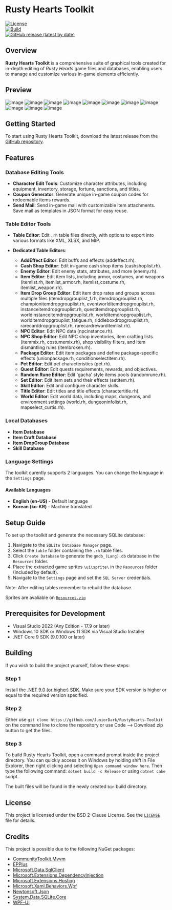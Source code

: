# Rusty Hearts Toolkit

[![License](https://img.shields.io/github/license/JuniorDark/RustyHearts-Toolkit?color=green)](LICENSE)  
[![Build](https://github.com/JuniorDark/RustyHearts-Toolkit/actions/workflows/build.yml/badge.svg)](https://github.com/JuniorDark/RustyHearts-Toolkit/actions/workflows/build.yml)  
[![GitHub release (latest by date)](https://img.shields.io/github/v/release/JuniorDark/RustyHearts-Toolkit)](https://github.com/JuniorDark/RustyHearts-Toolkit/releases/latest)

## Overview

**Rusty Hearts Toolkit** is a comprehensive suite of graphical tools created for in-depth editing of *Rusty Hearts* game files and databases, enabling users to manage and customize various in-game elements efficiently.

## Preview
![image](preview/preview02.png)
![image](preview/preview03.png)
![image](preview/preview04.png)
![image](preview/preview05.png)
![image](preview/preview06.png)
![image](preview/preview07.png)
![image](preview/preview08.png)
![image](preview/preview09.png)
![image](preview/preview10.png)
![image](preview/preview11.png)
![image](preview/preview12.png)

## Getting Started

To start using Rusty Hearts Toolkit, download the latest release from the [GitHub repository](https://github.com/JuniorDark/RustyHearts-Toolkit/releases/latest).

## Features

### Database Editing Tools
- **Character Edit Tools**: Customize character attributes, including equipment, inventory, storage, fortune, sanctions, and titles.
- **Coupon Generator**: Generate unique in-game coupon codes for redeemable items rewards.
- **Send Mail**: Send in-game mail with customizable item attachments. Save mail as templates in JSON format for easy reuse.

### Table Editor Tools
- **Table Editor**: Edit `.rh` table files directly, with options to export into various formats like XML, XLSX, and MIP.
  
- **Dedicated Table Editors**:
  - **AddEffect Editor**: Edit buffs and effects (addeffect.rh).
  - **Cash Shop Editor**: Edit in-game cash shop items (cashshoplist.rh).
  - **Enemy Editor**: Edit enemy stats, attributes, and more (enemy.rh).
  - **Item Editor**: Edit item lists, including armor, costumes, and weapons (itemlist.rh, itemlist_armor.rh, itemlist_costume.rh, itemlist_weapon.rh).
  - **Item Drop Group Editor**: Edit item drop rates and groups across multiple files (itemdropgrouplist_f.rh, itemdropgrouplist.rh, championitemdropgrouplist.rh, eventworlditemdropgrouplist.rh, instanceitemdropgrouplist.rh, questitemdropgrouplist.rh, worldinstanceitemdropgrouplist.rh, worlditemdropgrouplist.rh, worlditemdropgrouplist_fatigue.rh, riddleboxdropgrouplist.rh, rarecarddropgrouplist.rh, rarecardrewarditemlist.rh).
  - **NPC Editor**: Edit NPC data (npcinstance.rh).
  - **NPC Shop Editor**: Edit NPC shop inventories, item crafting lists (itemmix.rh, costumemix.rh), shop visibility filters, and item dismantling rules (itembroken.rh).
  - **Package Editor**: Edit item packages and define package-specific effects (unionpackage.rh, conditionselectitem.rh).
  - **Pet Editor**: Edit pet characteristics (pet.rh).
  - **Quest Editor**: Edit quests requirements, rewards, and objectives.
  - **Random Rune Editor**: Edit 'gacha' style items pools (randomrune.rh).
  - **Set Editor**: Edit item sets and their effects (setitem.rh).
  - **Skill Editor**: Edit and configure character skills.
  - **Title Editor**: Edit titles and title effects (charactertitle.rh).
  - **World Editor**: Edit world data, including maps, dungeons, and environment settings (world.rh, dungeoninfolist.rh, mapselect_curtis.rh).

### Local Databases
- **Item Database** 
- **Item Craft Database**
- **Item DropGroup Database**
- **Skill Database** 

### Language Settings

The toolkit curently supports 2 languages. You can change the language in the `Settings` page.

#### Available Languages
- **English (en-US)** - Default language
- **Korean (ko-KR)** - Machine translated

## Setup Guide

To set up the toolkit and generate the necessary SQLite database:

1. Navigate to the `SQLite Database Manager` page.
2. Select the `table` folder containing the `.rh` table files.
3. Click `Create Database` to generate the `gmdb_(Lang).db` database in the `Resources` folder.
4. Place the extracted game sprites `\ui\sprite\` in the `Resources` folder (Included by default).
5. Navigate to the `Settings` page and set the `SQL Server` credentials.

Note: After editing tables remember to rebuild the database.

Sprites are avaliable on [`Resources.zip`](Resources.zip)

## Prerequisites for Development
* Visual Studio 2022 (Any Edition - 17.9 or later)
* Windows 10 SDK or Windows 11 SDK via Visual Studio Installer
* .NET Core 9 SDK (9.0.100 or later)

## Building

If you wish to build the project yourself, follow these steps:

### Step 1

Install the [.NET 9.0 (or higher) SDK](https://dotnet.microsoft.com/download/dotnet/9.0).
Make sure your SDK version is higher or equal to the required version specified. 

### Step 2

Either use `git clone https://github.com/JuniorDark/RustyHearts-Toolkit` on the command line to clone the repository or use Code --> Download zip button to get the files.

### Step 3

To build Rusty Hearts Toolkit, open a command prompt inside the project directory.
You can quickly access it on Windows by holding shift in File Explorer, then right clicking and selecting `Open command window here`.
Then type the following command: `dotnet build -c Release` or using `dotnet cake` script.
 
The built files will be found in the newly created `bin` build directory.

## License

This project is licensed under the BSD 2-Clause License. See the [`LICENSE`](LICENSE.txt) file for details.

## Credits

This project is possible due to the following NuGet packages:

- [CommunityToolkit.Mvvm](https://www.nuget.org/packages/CommunityToolkit.Mvvm)
- [EPPlus](https://www.nuget.org/packages/EPPlus)
- [Microsoft.Data.SqlClient](https://www.nuget.org/packages/Microsoft.Data.SqlClient)
- [Microsoft.Extensions.DependencyInjection](https://www.nuget.org/packages/Microsoft.Extensions.DependencyInjection)
- [Microsoft.Extensions.Hosting](https://www.nuget.org/packages/Microsoft.Extensions.Hosting)
- [Microsoft.Xaml.Behaviors.Wpf](https://www.nuget.org/packages/Microsoft.Xaml.Behaviors.Wpf)
- [Newtonsoft.Json](https://www.nuget.org/packages/Newtonsoft.Json)
- [System.Data.SQLite.Core](https://www.nuget.org/packages/System.Data.SQLite.Core)
- [WPF-UI](https://www.nuget.org/packages/WPF-UI/)